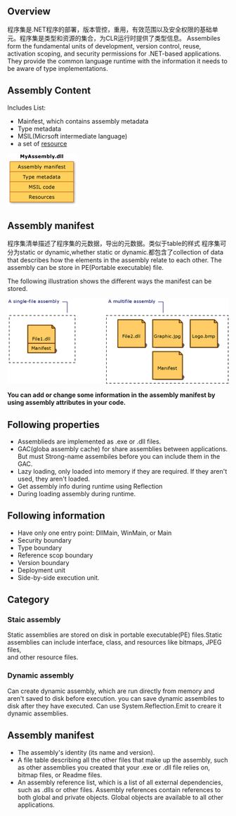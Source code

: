## Overview
程序集是.NET程序的部署，版本管控，重用，有效范围以及安全权限的基础单元。程序集是类型和资源的集合，为CLR运行时提供了类型信息。
Assembiles form the fundamental units of development, version control, reuse, activation scoping, and security permissions for .NET-based applications.
They provide the common language runtime with the information it needs to be aware of type implementations.

## Assembly Content
Includes List:
+ Mainfest, which contains assembly metadata
+ Type metadata
+ MSIL(Micrsoft intermediate language)
+ a set of [resource](https://docs.microsoft.com/en-us/dotnet/framework/resources/)

![A single-file assembly called MyAssembly.dll](https://github.com/dotnet/docs/blob/master/docs/standard/assembly/media/contents/single-file-assembly.gif)

## Assembly manifest
程序集清单描述了程序集的元数据，导出的元数据。类似于table的样式
程序集可分为static or dynamic,whether static or dynamic.都包含了collection of data that describes how the elements in the assembly relate to each other.
The assembly can be store in PE(Portable executable) file.

The following illustration shows the different ways the manifest can be stored.

![Diagram that shows the manifest in a single-file assembly and multifile assembly configuration.](https://github.com/dotnet/docs/blob/master/docs/standard/assembly/media/manifest/assembly-types-diagram.gif)  

**You can add or change some information in the assembly manifest by using assembly attributes in your code.**

## Following properties
+ Assemblieds are implemented as .exe or .dll files.
+ GAC(globa assembly cache) for share assemblies between applications. But must Strong-name assembiles before you can include them in the GAC.
+ Lazy loading, only loaded into memory if they are required. If they aren't used, they aren't loaded.
+ Get assembly info during runtime using Reflection
+ During loading assembly during runtime.

## Following information
+ Have only one entry point: DllMain, WinMain, or Main
+ Security boundary
+ Type boundary
+ Reference scop boundary
+ Version boundary
+ Deployment unit
+ Side-by-side execution unit.

## Category
### Staic assembly
Static assemblies are stored on disk in portable executable(PE) files.Static assemblies can include interface, class, and resources like bitmaps, JPEG files,  
and other resource files.

### Dynamic assembly
Can create dynamic assembly, which are run directly from memory and aren't saved to disk before execution. you can save dynamic assembiles to disk after they have executed. Can use System.Reflection.Emit to creare it dynamic assemblies.

## Assembly manifest
+ The assembly's identity (its name and version).
+ A file table describing all the other files that make up the assembly, such as other assemblies you created that your .exe or .dll file relies on, bitmap files, or Readme files.
+ An assembly reference list, which is a list of all external dependencies, such as .dlls or other files. Assembly references contain references to both global and private objects. Global objects are available to all other applications. 

